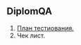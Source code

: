 ## **DiplomQA**

1. [План тестиования.](https://github.com/samDarya17/DiplomQa/blob/master/Plan.md)
2. Чек лист.





